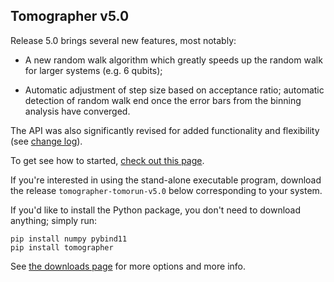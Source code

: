 
Tomographer v5.0
----------------

Release 5.0 brings several new features, most notably:

  - A new random walk algorithm which greatly speeds up the random walk for
    larger systems (e.g. 6 qubits);
    
  - Automatic adjustment of step size based on acceptance ratio; automatic
    detection of random walk end once the error bars from the binning analysis
    have converged.

The API was also significantly revised for added functionality and flexibility
(see [change log][ChangeLog]).

To get see how to started, [check out this page][get-started].

If you're interested in using the stand-alone executable program, download the
release `tomographer-tomorun-v5.0` below corresponding to your system.

If you'd like to install the Python package, you don't need to download
anything; simply run:

    pip install numpy pybind11
    pip install tomographer

See [the downloads page][downloads] for more options and more info.

[ChangeLog]: https://github.com/Tomographer/tomographer/blob/master/ChangeLog.md
[get-started]: https://tomographer.github.io/tomographer/get-started
[downloads]: https://tomographer.github.io/tomographer/download
